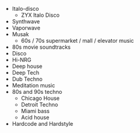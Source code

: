 - Italo-disco
  - ZYX Italo Disco
- Synthwave
- Vaporwave
- Musak
  - 60s / 70s supermarket / mall / elevator music
- 80s movie soundtracks
- Disco
- Hi-NRG
- Deep house
- Deep Tech
- Dub Techno
- Meditation music
- 80s and 90s techno
  - Chicago House
  - Detroit Techno
  - Miami bass
  - Acid house
- Hardcode and Hardstyle